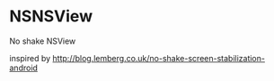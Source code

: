 # NSNSView
No shake NSView

inspired by http://blog.lemberg.co.uk/no-shake-screen-stabilization-android
